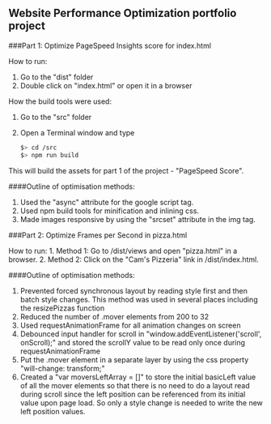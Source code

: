 ## Website Performance Optimization portfolio project

###Part 1: Optimize PageSpeed Insights score for index.html

How to run:

1. Go to the "dist" folder
2. Double click on "index.html" or open it in a browser

How the build tools were used:

1. Go to the "src" folder
2. Open a Terminal window and type 

	```bash
  	$> cd /src
	$> npm run build
	```

  This will build the assets for part 1 of the project - "PageSpeed Score".

####Outline of optimisation methods:

1. Used the "async" attribute for the google script tag.
2. Used npm build tools for minification and inlining css.
3. Made images responsive by using the "srcset" attribute in the img tag.

###Part 2: Optimize Frames per Second in pizza.html

How to run:
	1. Method 1: Go to /dist/views and open "pizza.html" in a browser. 
  	2. Method 2: Click on the "Cam's Pizzeria" link in /dist/index.html. 

####Outline of optimisation methods:

1. Prevented forced synchronous layout by reading style first and then batch style changes. This method was used in several places including the resizePizzas function
2. Reduced the number of .mover elements from 200 to 32 
3. Used requestAnimationFrame for all animation changes on screen
4. Debounced input handler for scroll in "window.addEventListener('scroll', onScroll);" and stored the scrollY value to be read only once during requestAnimationFrame
5. Put the .mover element in a separate layer by using the css property "will-change: transform;"
6. Created a "var moversLeftArray = []" to store the initial basicLeft value of all the mover elements so that there is no need to do a layout read during scroll since the left position can be referenced from its initial value upon page load. So only a style change is needed to write the new left position values.
